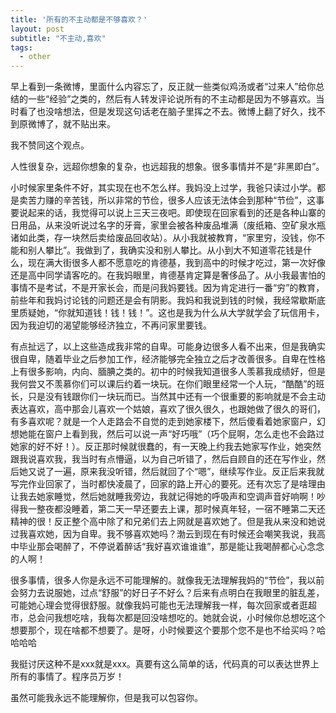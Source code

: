 ```yaml
---
title: '所有的不主动都是不够喜欢？'
layout: post
subtitle: "不主动,喜欢"
tags:
  - other
---
```


早上看到一条微博，里面什么内容忘了，反正就一些类似鸡汤或者“过来人”给你总结的一些“经验”之类的，然后有人转发评论说所有的不主动都是因为不够喜欢。当时看了也没啥想法，但是发现这句话老在脑子里挥之不去。微博上翻了好久，找不到原微博了，就不贴出来。

我不赞同这个观点。

人性很复杂，远超你想象的复杂，也远超我的想象。很多事情并不是“非黑即白”。

小时候家里条件不好，其实现在也不怎么样。我妈没上过学，我爸只读过小学。都是卖苦力赚的辛苦钱，所以非常的节俭，很多人应该无法体会到那种“节俭”，这事要说起来的话，我觉得可以说上三天三夜吧。即使现在回家看到的还是各种山寨的日用品，从来没听说过名字的牙膏，家里会被各种废品堆满（废纸箱、空矿泉水瓶诸如此类，存一块然后卖给废品回收站）。从小我就被教育，“家里穷，没钱，你不能和别人攀比”。我做到了，我确实没和别人攀比。从小到大不知道零花钱是什么，现在满大街很多人都不愿意吃的肯德基，我到高中的时候才吃过，第一次好像还是高中同学请客吃的。在我妈眼里，肯德基肯定算是奢侈品了。从小我最害怕的事情不是考试，不是开家长会，而是问我妈要钱。因为肯定进行一番“穷”的教育，前些年和我妈讨论钱的问题还是会有阴影。我妈和我说到钱的时候，我经常歇斯底里质疑她，“你就知道钱！钱！钱！”。这也是我为什么从大学就学会了玩信用卡，因为我迫切的渴望能够经济独立，不再问家里要钱。

有点扯远了，以上这些造成我非常的自卑。可能身边很多人看不出来，但是我确实很自卑，随着毕业之后参加工作，经济能够完全独立之后才改善很多。自卑在性格上有很多影响，内向、腼腆之类的。初中的时候我知道很多人羡慕我成绩好，但是我何尝又不羡慕你们可以课后约着一块玩。在你们眼里经常一个人玩，“酷酷”的班长，只是没有钱跟你们一块玩而已。当然其中还有一个很重要的影响就是不会主动表达喜欢，高中那会儿喜欢一个姑娘，喜欢了很久很久，也跟她做了很久的哥们，有多喜欢呢？就是一个人走路会不自觉的走到她家楼下，然后傻看着她家窗户，幻想她能在窗户上看到我，然后可以说一声“好巧哦”（巧个屁啊，怎么走也不会路过她家的好不好！）。反正那时候就很蠢的，有一天晚上约我去她家写作业，她突然跟我说喜欢我，我当时有点懵逼，以为自己听错了，然后自顾自的还在写作业，然后她又说了一遍，原来我没听错，然后就回了个“嗯”，继续写作业。反正后来我就写完作业回家了，当时都快凌晨了，回家的路上开心的要死。还有次忘了是啥理由让我去她家睡觉，然后她就睡我旁边，我就记得她的呼吸声和空调声音好响啊！吵得我一整夜都没睡着，第二天一早还要去上课，那时候真年轻，一宿不睡第二天还精神的很！反正整个高中除了和兄弟们去上网就是喜欢她了。但是我从来没和她说过我喜欢她，因为自卑。我不够喜欢她吗？渤云到现在有时候还会嘲笑我说，我高中毕业那会喝醉了，不停说着醉话“我好喜欢谁谁谁”，那是能让我喝醉都心心念念的人啊！

很多事情，很多人你是永远不可能理解的。就像我无法理解我妈的“节俭”，我以前会努力去说服她，过点“舒服”的好日子不好么？后来有点明白在我眼里的脏乱差，可能她心理会觉得很舒服。就像我妈可能也无法理解我一样，每次回家或者逛超市，总会问我想吃啥，我每次都是回没啥想吃的。她就会说，小时候你总想吃这个想要那个，现在啥都不想要了。是呀，小时候要这个要那个您不是也不给买吗？哈哈哈哈

我挺讨厌这种不是xxx就是xxx。真要有这么简单的话，代码真的可以表达世界上所有的事情了。程序员万岁！

虽然可能我永远不能理解你，但是我可以包容你。


